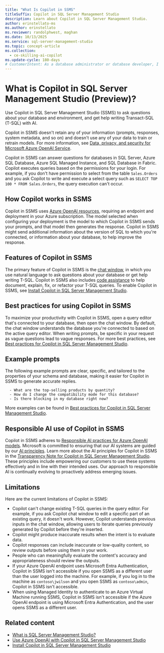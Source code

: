 ```yaml
---
title: "What Is Copilot in SSMS"
titleSuffix: Copilot in SQL Server Management Studio
description: Learn about Copilot in SQL Server Management Studio.
author: erinstellato-ms
ms.author: erinstellato
ms.reviewer: randolphwest, maghan
ms.date: 10/13/2025
ms.service: sql-server-management-studio
ms.topic: concept-article
ms.collection:
  - ce-skilling-ai-copilot
ms.update-cycle: 180-days
# CustomerIntent: As a database administrator or database developer, I want to understand the Copilot in SQL Server Management Studio feature.
---
```


# What is Copilot in SQL Server Management Studio (Preview)?

Use Copilot in SQL Server Management Studio (SSMS) to ask questions about your database and environment, and get help writing Transact-SQL (T-SQL) with AI.

Copilot in SSMS doesn't retain any of your information (prompts, responses, system metadata, and so on) and doesn't use any of your data to train or retrain models. For more information, see [Data, privacy, and security for Microsoft Azure OpenAI Service](/legal/cognitive-services/openai/data-privacy).

Copilot in SSMS can answer questions for databases in SQL Server, Azure SQL Database, Azure SQL Managed Instance, and SQL Database in Fabric. Copilot executes queries based on the permissions for your login. For example, if you don't have permission to select from the table `Sales.Orders` and you ask Copilot to write and execute a select query such as `SELECT TOP 100 * FROM Sales.Orders`, the query execution can't occur.

## How Copilot works in SSMS

Copilot in SSMS uses [Azure OpenAI resources](use-azure-openai-with-copilot-in-ssms.md), requiring an endpoint and deployment in your Azure subscription. The model selected when configuring your deployment is the model to which Copilot in SSMS sends your prompts, and that model then generates the response. Copilot in SSMS might send additional information about the version of SQL to which you're connected, or information about your database, to help improve the response.

## Features of Copilot in SSMS

The primary feature of Copilot in SSMS is the [chat window](copilot-in-ssms-chat.md), in which you use natural language to ask questions about your database or get help writing T-SQL. Copilot in SSMS also includes [code assistance](copilot-in-ssms-code-assistance.md) to help document, explain, fix, or refactor your T-SQL queries. To enable Copilot in SSMS, see [Install Copilot in SQL Server Management Studio](copilot-in-ssms-install.md).

## Best practices for using Copilot in SSMS

To maximize your productivity with Copilot in SSMS, open a query editor that's connected to your database, then open the chat window. By default, the chat window understands the database you're connected to based on the active query editor. When writing prompts, be specific in your request as vague questions lead to vague responses. For more best practices, see [Best practices for Copilot in SQL Server Management Studio](copilot-in-ssms-best-practices.md).

## Example prompts

The following example prompts are clear, specific, and tailored to the properties of your schema and database, making it easier for Copilot in SSMS to generate accurate replies.

  ```copilot-prompt
    - What are the top-selling products by quantity?
    - How do I change the compatibility mode for this database?
    - Is there blocking in my database right now?
  ```

More examples can be found in [Best practices for Copilot in SQL Server Management Studio](copilot-in-ssms-best-practices.md#prompt-writing).

## Responsible AI use of Copilot in SSMS

Copilot in SSMS adheres to [Responsible AI practices for Azure OpenAI models](/legal/cognitive-services/openai/overview). Microsoft is committed to ensuring that our AI systems are guided by our [AI principles](https://www.microsoft.com/ai/principles-and-approach/). Learn more about the AI principles for Copilot in SSMS in the [Transparency Note for Copilot in SQL Server Management Studio](/legal/sql/ssms/transparency-note-copilot). These principles include empowering our customers to use these systems effectively and in line with their intended uses. Our approach to responsible AI is continually evolving to proactively address emerging issues.

## Limitations

Here are the current limitations of Copilot in SSMS:

- Copilot can't change existing T-SQL queries in the query editor. For example, if you ask Copilot chat window to edit a specific part of an existing query, it doesn't work. However, Copilot understands previous inputs in the chat window, allowing users to iterate queries previously generated by Copilot before they're inserted.
- Copilot might produce inaccurate results when the intent is to evaluate data.
- Copilot responses can include inaccurate or low-quality content, so review outputs before using them in your work.
- People who can meaningfully evaluate the content's accuracy and appropriateness should review the outputs.
- If your Azure OpenAI endpoint uses Microsoft Entra Authentication, Copilot in SSMS isn't accessible if you open SSMS as a different user than the user logged into the machine. For example, if you log in to the machine as `contoso\jwilson` and you open SSMS as `contoso\admin`, Copilot in SSMS isn't accessible.
- When using Managed Identity to authenticate to an Azure Virtual Machine running SSMS, Copilot in SSMS isn't accessible if the Azure OpenAI endpoint is using Microsoft Entra Authentication, and the user opens SSMS as a different user.

## Related content

- [What is SQL Server Management Studio?](../sql-server-management-studio-ssms.md)
- [Use Azure OpenAI with Copilot in SQL Server Management Studio](use-azure-openai-with-copilot-in-ssms.md)
- [Install Copilot in SQL Server Management Studio](copilot-in-ssms-install.md)
